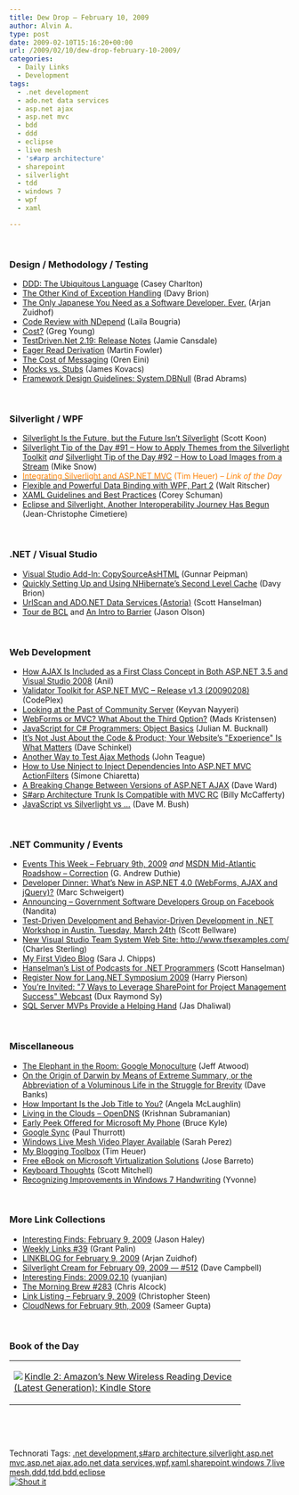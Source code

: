 ```yaml
---
title: Dew Drop – February 10, 2009
author: Alvin A.
type: post
date: 2009-02-10T15:16:20+00:00
url: /2009/02/10/dew-drop-february-10-2009/
categories:
  - Daily Links
  - Development
tags:
  - .net development
  - ado.net data services
  - asp.net ajax
  - asp.net mvc
  - bdd
  - ddd
  - eclipse
  - live mesh
  - 's#arp architecture'
  - sharepoint
  - silverlight
  - tdd
  - windows 7
  - wpf
  - xaml

---
```

&#160;

### Design / Methodology / Testing

  * <a href="http://devlicio.us/blogs/casey/archive/2009/02/09/ddd-the-ubiquitous-language.aspx" target="_blank">DDD: The Ubiquitous Language</a> (Casey Charlton)
  * <a href="http://davybrion.com/blog/2009/02/the-other-kind-of-exception-handling/" target="_blank">The Other Kind of Exception Handling</a> (Davy Brion)
  * <a href="http://www.arjansworld.com/2009/02/09/the-only-japanese-you-need-as-a-software-developer-ever/" target="_blank">The Only Japanese You Need as a Software Developer. Ever.</a> (Arjan Zuidhof)
  * <a href="http://www.noctovis.net/blog/index.php/2009/02/09/code-review-with-ndepend/" target="_blank">Code Review with NDepend</a> (Laila Bougria)
  * <a href="http://codebetter.com/blogs/gregyoung/archive/2009/02/09/cost.aspx" target="_blank">Cost?</a> (Greg Young)
  * <a href="http://weblogs.asp.net/nunitaddin/archive/2009/02/09/testdriven-net-2-19-release-notes.aspx" target="_blank">TestDriven.Net 2.19: Release Notes</a> (Jamie Cansdale)
  * <a href="http://martinfowler.com/bliki/EagerReadDerivation.html" target="_blank">Eager Read Derivation</a> (Martin Fowler)
  * <a href="http://ayende.com/Blog/archive/2009/02/09/the-cost-of-messaging.aspx" target="_blank">The Cost of Messaging</a> (Oren Eini)
  * <a href="http://codebetter.com/blogs/james.kovacs/archive/2009/02/09/mocks-vs-stubs.aspx" target="_blank">Mocks vs. Stubs</a> (James Kovacs)
  * <a href="http://blogs.msdn.com/brada/archive/2009/02/09/framework-design-guidelines-system-dbnull.aspx" target="_blank">Framework Design Guidelines: System.DBNull</a> (Brad Abrams)

&#160;

### Silverlight / WPF

  * <a href="http://www.lazycoder.com/weblog/2009/02/09/silverlight-is-the-future-but-the-future-isnt-silverlight/" target="_blank">Silverlight Is the Future, but the Future Isn&#8217;t Silverlight</a> (Scott Koon)
  * <a href="http://silverlight.net/blogs/msnow/archive/2009/02/09/silverlight-tip-of-the-day-91-how-to-apply-themes-from-the-silverlight-toolkit.aspx" target="_blank">Silverlight Tip of the Day #91 &#8211; How to Apply Themes from the Silverlight Toolkit</a>&#160;_and_&#160;<a href="http://silverlight.net/blogs/msnow/archive/2009/02/09/silverlight-tip-of-the-day-92-how-to-load-images-from-a-stream.aspx" target="_blank">Silverlight Tip of the Day #92 &#8211; How to Load Images from a Stream</a> (Mike Snow)
  * <a href="http://timheuer.com/blog/archive/2009/02/09/silverlight-as-a-view-in-aspnet-mvc.aspx" target="_blank"><font color="#ff8000">Integrating Silverlight and ASP.NET MVC</font></a> <font color="#ff8000">(Tim Heuer)<em> – Link of the Day</em></font>
  * <a href="http://www.devx.com/codemag/Article/40833" target="_blank">Flexible and Powerful Data Binding with WPF, Part 2</a> (Walt Ritscher)
  * <a href="http://dotnet.dzone.com/news/xaml-guidelines-and-best" target="_blank">XAML Guidelines and Best Practices</a> (Corey Schuman)
  * <a href="http://blogs.msdn.com/interoperability/archive/2009/02/07/eclipse-and-silverlight-another-interoperability-journey-has-begun.aspx" target="_blank">Eclipse and Silverlight, Another Interoperability Journey Has Begun</a> (Jean-Christophe Cimetiere)

&#160;

### .NET / Visual Studio

  * <a href="http://weblogs.asp.net/gunnarpeipman/archive/2009/02/09/visual-studio-add-in-copysourceashtml.aspx" target="_blank">Visual Studio Add-In: CopySourceAsHTML</a> (Gunnar Peipman)
  * <a href="http://davybrion.com/blog/2009/02/quickly-setting-up-and-using-nhibernates-second-level-cache/" target="_blank">Quickly Setting Up and Using NHibernate&#8217;s Second Level Cache</a> (Davy Brion)
  * <a href="http://www.hanselman.com/blog/UrlScanAndADONETDataServicesAstoria.aspx" target="_blank">UrlScan and ADO.NET Data Services (Astoria)</a> (Scott Hanselman)
  * <a href="http://managed-world.com/archive/2009/02/09/tour-de-bcl.aspx" target="_blank">Tour de BCL</a> and <a href="http://managed-world.com/archive/2009/02/09/an-intro-to-barrier.aspx" target="_blank">An Intro to Barrier</a> (Jason Olson)

&#160;

### Web Development

  * <a href="http://interviews.dotnetthread.com/2008/12/how-ajax-is-included-as-first-class.html" target="_blank">How AJAX Is Included as a First Class Concept in Both ASP.NET 3.5 and Visual Studio 2008</a> (Anil)
  * <a href="http://www.codeplex.com/MvcValidatorToolkit/Release/ProjectReleases.aspx?ReleaseId=22912" target="_blank">Validator Toolkit for ASP.NET MVC &#8211; Release v1.3 (20090208)</a> (CodePlex)
  * <a href="http://nayyeri.net/blog/looking-at-the-past-of-community-server/" target="_blank">Looking at the Past of Community Server</a> (Keyvan Nayyeri)
  * <a href="http://blog.madskristensen.dk/post/WebForms-or-MVC-What-about-the-third-option.aspx" target="_blank">WebForms or MVC? What About the Third Option?</a> (Mads Kristensen)
  * <a href="http://blog.boyet.com/blog/javascriptlessons/javascript-for-c-programmers-object-basics/" target="_blank">JavaScript for C# Programmers: Object Basics</a> (Julian M. Bucknall)
  * <a href="http://codezest.com/archive/2009/02/09/itrsquos-not-just-about-the-code-amp-product-your-websitersquos.aspx" target="_blank">It&#8217;s Not Just About the Code & Product; Your Website&#8217;s "Experience" Is What Matters</a> (Dave Schinkel)
  * <a href="http://www.lostechies.com/blogs/johnteague/archive/2009/02/10/another-way-to-test-ajax-methods.aspx" target="_blank">Another Way to Test Ajax Methods</a> (John Teague)
  * <a href="http://codeclimber.net.nz/archive/2009/02/10/how-to-use-ninject-to-inject-dependencies-into-asp.net-mvc.aspx" target="_blank">How to Use Ninject to Inject Dependencies Into ASP.NET MVC ActionFilters</a> (Simone Chiaretta)
  * <a href="http://encosia.com/2009/02/10/a-breaking-change-between-versions-of-aspnet-ajax/" target="_blank">A Breaking Change Between Versions of ASP.NET AJAX</a> (Dave Ward)
  * <a href="http://groups.google.com/group/sharp-architecture/browse_thread/thread/a0ca20c4a80d969d/80437a7ef53d1170?show_docid=80437a7ef53d1170&pli=1" target="_blank">S#arp Architecture Trunk Is Compatible with MVC RC</a> (Billy McCafferty)
  * <a href="http://blog.dmbcllc.com/2009/02/10/javascript-vs-silverlight-vs/" target="_blank">JavaScript vs Silverlight vs &#8230;</a> (Dave M. Bush)

&#160;

### .NET Community / Events

  * <a href="http://blogs.msdn.com/gduthie/archive/2009/02/09/events-this-week-february-9th-2009.aspx" target="_blank">Events This Week &#8211; February 9th, 2009</a>&#160;_and_&#160;<a href="http://blogs.msdn.com/gduthie/archive/2009/02/09/msdn-mid-atlantic-roadshow-correction.aspx" target="_blank">MSDN Mid-Atlantic Roadshow &#8211; Correction</a> (G. Andrew Duthie)
  * <a href="http://blogs.msdn.com/publicsector/archive/2009/02/09/developer-dinner-what-s-new-in-asp-net-4-0-web-forms-ajax-and-jquery.aspx" target="_blank">Developer Dinner: What&#8217;s New in ASP.NET 4.0 (WebForms, AJAX and jQuery)?</a> (Marc Schweigert)
  * <a href="http://blogs.msdn.com/publicsector/archive/2009/02/09/announcing-government-software-developers-group-on-facebook.aspx" target="_blank">Announcing &#8211; Government Software Developers Group on Facebook</a> (Nandita)
  * <a href="http://blog.scottbellware.com/2009/02/test-driven-development-and-behavior.html" target="_blank">Test-Driven Development and Behavior-Driven Development in .NET Workshop in Austin, Tuesday, March 24th</a> (Scott Bellware)
  * <a href="http://blogs.msdn.com/charles_sterling/archive/2009/02/09/new-visual-studio-team-system-web-site-http-www-tfsexamples-com.aspx" target="_blank">New Visual Studio Team System Web Site: http://www.tfsexamples.com/</a> (Charles Sterling)
  * <a href="http://girldeveloper.com/vlog/my-first-video-blog/" target="_blank">My First Video Blog</a> (Sara J. Chipps)
  * <a href="http://www.hanselman.com/blog/HanselmanListOfPodcastsForNETProgrammers.aspx" target="_blank">Hanselman&#8217;s List of Podcasts for .NET Programmers</a> (Scott Hanselman)
  * <a href="http://devhawk.net/2009/02/09/Register+Now+For+LangNET+Symposium+2009.aspx" target="_blank">Register Now for Lang.NET Symposium 2009</a> (Harry Pierson)
  * <a href="http://sp.meetdux.com/archive/2009/02/09/youre-invited-quote-7-ways-to-leverage-sharepoint-for-project-management-success-quote-webcast.aspx" target="_blank">You&#8217;re Invited: "7 Ways to Leverage SharePoint for Project Management Success" Webcast</a> (Dux Raymond Sy)
  * <a href="http://blogs.msdn.com/mvpawardprogram/archive/2009/02/10/sql-server-mvps-provide-a-helping-hand.aspx" target="_blank">SQL Server MVPs Provide a Helping Hand</a> (Jas Dhaliwal)

&#160;

### Miscellaneous

  * <a href="http://www.codinghorror.com/blog/archives/001224.html" target="_blank">The Elephant in the Room: Google Monoculture</a> (Jeff Atwood)
  * <a href="http://blog.wired.com/geekdad/2009/02/the-tao-of-chuc.html" target="_blank">On the Origin of Darwin by Means of Extreme Summary, or the Abbreviation of a Voluminous Life in the Struggle for Brevity</a> (Dave Banks)
  * <a href="http://microsoftjobsblog.com/blog/job-titles/" target="_blank">How Important Is the Job Title to You?</a> (Angela McLaughlin)
  * <a href="http://www.cloudave.com/link/living-in-the-clouds-opendns" target="_blank">Living in the Clouds – OpenDNS</a> (Krishnan Subramanian)
  * <a href="http://blogs.msdn.com/usisvde/archive/2009/02/09/early-peek-offered-for-microsoft-my-phone.aspx" target="_blank">Early Peek Offered for Microsoft My Phone</a> (Bruce Kyle)
  * <a href="http://community.winsupersite.com/blogs/paul/archive/2009/02/09/google-sync.aspx" target="_blank">Google Sync</a> (Paul Thurrott)
  * <a href="http://on10.net/blogs/sarahintampa/Windows-Live-Mesh-Video-Player-Available/" target="_blank">Windows Live Mesh Video Player Available</a> (Sarah Perez)
  * <a href="http://timheuer.com/blog/archive/2009/02/09/my-blogger-toolbox-tools-for-blogging.aspx" target="_blank">My Blogging Toolbox</a> (Tim Heuer)
  * <a href="http://blogs.technet.com/josebda/archive/2009/02/09/free-ebook-on-microsoft-virtualization-solutions.aspx" target="_blank">Free eBook on Microsoft Virtualization Solutions</a> (Jose Barreto)
  * <a href="http://scottonwriting.net/sowblog/posts/13715.aspx" target="_blank">Keyboard Thoughts</a> (Scott Mitchell)
  * <a href="http://blogs.msdn.com/e7/archive/2009/02/09/recognizing-improvements-in-windows-7-handwriting.aspx" target="_blank">Recognizing Improvements in Windows 7 Handwriting</a> (Yvonne)

&#160;

### More Link Collections

  * <a href="http://jasonhaley.com/blog/archive/2009/02/09/142857.aspx" target="_blank">Interesting Finds: February 9, 2009</a> (Jason Haley)
  * <a href="http://grantpalin.com/2009/02/09/weekly-links-39/" target="_blank">Weekly Links #39</a> (Grant Palin)
  * <a href="http://www.arjansworld.com/2009/02/09/linkblog-for-february-9-2009/" target="_blank">LINKBLOG for February 9, 2009</a> (Arjan Zuidhof)
  * <a href="http://geekswithblogs.net/WynApseTechnicalMusings/archive/2009/02/09/129301.aspx" target="_blank">Silverlight Cream for February 09, 2009 &#8212; #512</a> (Dave Campbell)
  * <a href="http://weblogs.asp.net/yuanjian/archive/2009/02/09/interesting-finds-2009-02-10.aspx" target="_blank">Interesting Finds: 2009.02.10</a> (yuanjian)
  * <a href="http://blog.cwa.me.uk/2009/02/10/the-morning-brew-283/" target="_blank">The Morning Brew #283</a> (Chris Alcock)
  * <a href="http://dotnetjunkies.com/WebLog/csteen/archive/2009/02/10/575663.aspx" target="_blank">Link Listing &#8211; February 9, 2009</a> (Christopher Steen)
  * <a href="http://www.cloudave.com/link/cloudnews-for-february-9th-2009" target="_blank">CloudNews for February 9th, 2009</a> (Sameer Gupta)

&#160;

### Book of the Day

<div style="padding-bottom: 0px; margin: 0px; padding-left: 0px; padding-right: 0px; display: inline; float: none; padding-top: 0px" id="scid:7dc1bd33-94bd-46fd-a20b-0131235bcd47:9a87f5c5-ac52-4542-a1d5-b04dc4fd7c8c" class="wlWriterSmartContent">
  <table cellspacing="0" cellpadding="2" width="400" border="0" unselectable="on">
    <tr>
      <td valign="top" width="400">
        <p>
          <a title="Kindle 2: Amazon's New Wireless Reading Device (Latest Generation): Kindle Store" href="http://www.amazon.com/exec/obidos/ASIN/B00154JDAI/alvinashcraft-20"><img data-recalc-dims="1" decoding="async" src="https://i0.wp.com/images.amazon.com/images/P/B00154JDAI.01.MZZZZZZZ.jpg?w=660" border="0" align="left" style="float:left" />Kindle 2: Amazon&#8217;s New Wireless Reading Device (Latest Generation): Kindle Store</a>
        </p>
      </td>
    </tr>
  </table>
</div>

&#160;

<div style="padding-bottom: 0px; margin: 0px; padding-left: 0px; padding-right: 0px; display: inline; float: none; padding-top: 0px" id="scid:C16BAC14-9A3D-4c50-9394-FBFEF7A93539:2eb4c1ca-c8b9-4362-b90c-5137f28123de" class="wlWriterSmartContent">
  <!--dotnetkickit-->
</div>

&#160;

<div style="padding-bottom: 0px; margin: 0px; padding-left: 0px; padding-right: 0px; display: inline; float: none; padding-top: 0px" id="scid:0767317B-992E-4b12-91E0-4F059A8CECA8:7f57c1a9-2d7e-48b4-b49a-43aa5d7e2ceb" class="wlWriterSmartContent">
  Technorati Tags: <a href="http://technorati.com/tags/.net+development" rel="tag">.net development</a>,<a href="http://technorati.com/tags/s%23arp+architecture" rel="tag">s#arp architecture</a>,<a href="http://technorati.com/tags/silverlight" rel="tag">silverlight</a>,<a href="http://technorati.com/tags/asp.net+mvc" rel="tag">asp.net mvc</a>,<a href="http://technorati.com/tags/asp.net+ajax" rel="tag">asp.net ajax</a>,<a href="http://technorati.com/tags/ado.net+data+services" rel="tag">ado.net data services</a>,<a href="http://technorati.com/tags/wpf" rel="tag">wpf</a>,<a href="http://technorati.com/tags/xaml" rel="tag">xaml</a>,<a href="http://technorati.com/tags/sharepoint" rel="tag">sharepoint</a>,<a href="http://technorati.com/tags/windows+7" rel="tag">windows 7</a>,<a href="http://technorati.com/tags/live+mesh" rel="tag">live mesh</a>,<a href="http://technorati.com/tags/ddd" rel="tag">ddd</a>,<a href="http://technorati.com/tags/tdd" rel="tag">tdd</a>,<a href="http://technorati.com/tags/bdd" rel="tag">bdd</a>,<a href="http://technorati.com/tags/eclipse" rel="tag">eclipse</a>
</div>

<div class="wlWriterHeaderFooter" style="margin:0px; padding:0px 0px 0px 0px;">
  <div class="shoutIt">
    <a rev="vote-for" href="http://dotnetshoutout.com/Submit?url=http%3a%2f%2fwww.alvinashcraft.com%2f2009%2f02%2f10%2fdew-drop-february-10-2009%2f&title=Dew+Drop+-+February+10%2c+2009"><img decoding="async" alt="Shout it" src="http://dotnetshoutout.com/image.axd?url=https://morningdew-bpc6g3a0fgaxdxcu.eastus2-01.azurewebsites.net/2009/02/10/dew-drop-february-10-2009/" style="border:0px" /></a>
  </div>
</div>